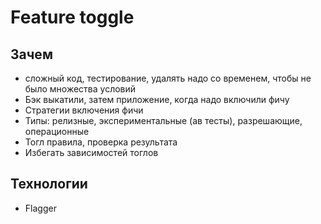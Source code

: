 # Feature toggle

## Зачем

- сложный код, тестирование, удалять надо со временем, чтобы не было множества условий
- Бэк выкатили, затем приложение, когда надо включили фичу
- Стратегии включения фичи
- Типы: релизные, экспериментальные (ав тесты), разрешающие, операционные
- Тогл правила, проверка результата
- Избегать зависимостей тоглов

## Технологии

- Flagger
